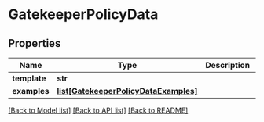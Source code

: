 # GatekeeperPolicyData

## Properties
Name | Type | Description | Notes
------------ | ------------- | ------------- | -------------
**template** | **str** |  | [optional] 
**examples** | [**list[GatekeeperPolicyDataExamples]**](GatekeeperPolicyDataExamples.md) |  | [optional] 

[[Back to Model list]](../README.md#documentation-for-models) [[Back to API list]](../README.md#documentation-for-api-endpoints) [[Back to README]](../README.md)

